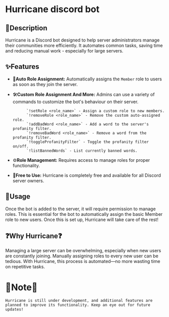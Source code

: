 # Hurricane discord bot

## 📘Description

Hurricane is a Discord bot designed to help server administrators manage their communities more efficiently. It automates common tasks, saving time and reducing manual work - especially for large servers.
## ✨Features
 * 🔐**Auto Role Assignment:** Automatically assigns the `Member` role to users as soon as they join the server.

 * 🛠️**Custom Role Assignment And More:** Admins can use a variety of commands to customize the bot's behaviour on their server.
    
             `!setRole <role_name>` - Assign a custom role to new members. 
             `!removeRole <role_name>` - Remove the custom auto-assigned role.                                                                                           
             `!addBadWord <role_name>` - Add a word to the server's profanity filter.                                                
             `!removeBadWord <role_name>` - Remove a word from the profanity filter.                                                             
             `!toggleProfanityFilter` - Toggle the profanity filter on/off.                                                                                                 
             `!listBannedWords` - List currently banned words.                                                                                  

 * ⚙️**Role Management:** Requires access to manage roles for proper functionality.

 * 💸**Free to Use:** Hurricane is completely free and available for all Discord server owners.

## 🚀Usage
Once the bot is added to the server, it will require permission to manage roles. 
This is essential for the bot to automatically assign the basic Member role to new users. 
Once this is set up, Hurricane will take care of the rest!

## ❓Why Hurricane❓
Managing a large server can be overwhelming, especially when new users are constantly joining. 
Manually assigning roles to every new user can be tedious. 
With Hurricane, this process is automated—no more wasting time on repetitive tasks.

# 📌Note📌
`Hurricane is still under development, and additional features are planned to improve its functionality. Keep an eye out for future updates!` 